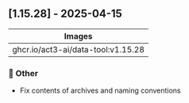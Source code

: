 ## [1.15.28] - 2025-04-15

| Images |
| ---------------------------------------------------- |
| ghcr.io/act3-ai/data-tool:v1.15.28 |

### 💼 Other

- Fix contents of archives and naming conventions

